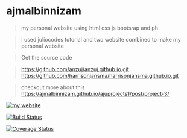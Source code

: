 # ajmalbinnizam

>  my personal website using html css js bootsrap and ph

> i used juliocodes tutorial and two website combined to make my personal website

> Get the source code 

> https://github.com/anzuj/anzuj.github.io.git 
> https://github.com/harrisonjansma/harrisonjansma.github.io.git


> checkout more about this  https://ajmalbinnizam.github.io/ajuprojects1/post/project-3/

[![my website](https://ajmalbinnizam.github.io/ajuprojects1/images/mywebsite.png)](ajmalbinnizam.github.io/ajmalbinnizam/)



[![Build Status](http://img.shields.io/travis/badges/badgerbadgerbadger.svg?style=flat-square)](https://travis-ci.org/badges/badgerbadgerbadger) 

[![Coverage Status](http://img.shields.io/coveralls/badges/badgerbadgerbadger.svg?style=flat-square)](https://coveralls.io/r/badges/badgerbadgerbadger) 
